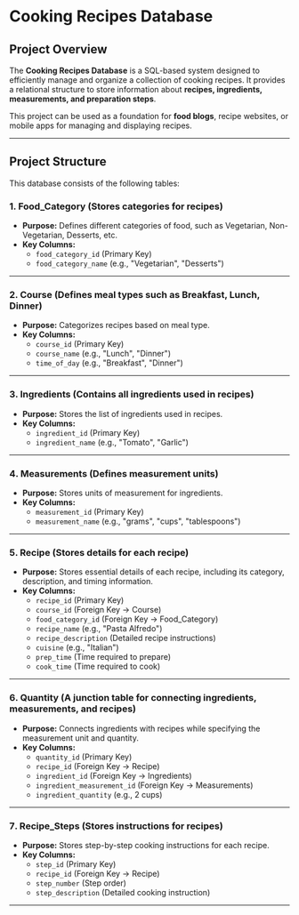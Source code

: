 # Cooking Recipes Database

##  Project Overview
The **Cooking Recipes Database** is a SQL-based system designed to efficiently manage and organize a collection of cooking recipes. It provides a relational structure to store information about **recipes, ingredients, measurements, and preparation steps**.  

This project can be used as a foundation for **food blogs**, recipe websites, or mobile apps for managing and displaying recipes.

---

## Project Structure
This database consists of the following tables:

### **1️. Food_Category (Stores categories for recipes)**
- **Purpose:** Defines different categories of food, such as Vegetarian, Non-Vegetarian, Desserts, etc.
- **Key Columns:**
  - `food_category_id` (Primary Key)
  - `food_category_name` (e.g., "Vegetarian", "Desserts")

---

### **2️. Course (Defines meal types such as Breakfast, Lunch, Dinner)**
- **Purpose:** Categorizes recipes based on meal type.
- **Key Columns:**
  - `course_id` (Primary Key)
  - `course_name` (e.g., "Lunch", "Dinner")
  - `time_of_day` (e.g., "Breakfast", "Dinner")

---

### **3️. Ingredients (Contains all ingredients used in recipes)**
- **Purpose:** Stores the list of ingredients used in recipes.
- **Key Columns:**
  - `ingredient_id` (Primary Key)
  - `ingredient_name` (e.g., "Tomato", "Garlic")

---

### **4️. Measurements (Defines measurement units)**
- **Purpose:** Stores units of measurement for ingredients.
- **Key Columns:**
  - `measurement_id` (Primary Key)
  - `measurement_name` (e.g., "grams", "cups", "tablespoons")

---

### **5️. Recipe (Stores details for each recipe)**
- **Purpose:** Stores essential details of each recipe, including its category, description, and timing information.
- **Key Columns:**
  - `recipe_id` (Primary Key)
  - `course_id` (Foreign Key → Course)
  - `food_category_id` (Foreign Key → Food_Category)
  - `recipe_name` (e.g., "Pasta Alfredo")
  - `recipe_description` (Detailed recipe instructions)
  - `cuisine` (e.g., "Italian")
  - `prep_time` (Time required to prepare)
  - `cook_time` (Time required to cook)

---

### **6️. Quantity (A junction table for connecting ingredients, measurements, and recipes)**
- **Purpose:** Connects ingredients with recipes while specifying the measurement unit and quantity.
- **Key Columns:**
  - `quantity_id` (Primary Key)
  - `recipe_id` (Foreign Key → Recipe)
  - `ingredient_id` (Foreign Key → Ingredients)
  - `ingredient_measurement_id` (Foreign Key → Measurements)
  - `ingredient_quantity` (e.g., 2 cups)

---

### **7️. Recipe_Steps (Stores instructions for recipes)**
- **Purpose:** Stores step-by-step cooking instructions for each recipe.
- **Key Columns:**
  - `step_id` (Primary Key)
  - `recipe_id` (Foreign Key → Recipe)
  - `step_number` (Step order)
  - `step_description` (Detailed cooking instruction)

---
